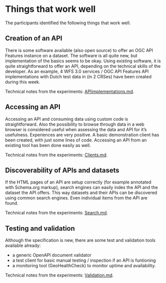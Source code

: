 # Things that work well
The participants identified the following things that work well.

## Creation of an API
There is some software available (also open source) to offer an OGC API Features instance on a dataset. The software is all quite new, but implementation of the basics seems to be okay. Using existing software, it is quite straightforward to offer an API, depending on the technical skills of the developer. As an example, 4 WFS 3.0 services / OGC API Features API implementations with Dutch test data in (in 2 CRSes) have been created during this week.

Technical notes from the experiments: [APIimplementations.md](https://github.com/Geonovum/wfs3-experiments/blob/master/docs/APIimplementations.md).

## Accessing an API
Accessing an API and consuming data using custom code is straightforward. Also the possibility to browse through data in a web browser is considered useful when assessing the data and API for it’s usefulness. Experiences are very positive. A basic demonstration client has been created, with just some lines of code. Accessing an API from an existing tool has been done easily as well.

Technical notes from the experiments: [Clients.md](https://github.com/Geonovum/wfs3-experiments/blob/master/docs/Clients.md).

## Discoverability of APIs and datasets
If the HTML pages of an API are setup correctly (for example annotated with Schema.org markup), search engines can easily index the API and the dataset the API offers. This way datasets and their APIs can be discovered using common search engines. Even individual items from the API are found.

Technical notes from the experiments: [Search.md](https://github.com/Geonovum/wfs3-experiments/blob/master/docs/Search.md).

## Testing and validation
Although the specification is new, there are some test and validation tools available already:
- a generic OpenAPI document validator
- a test client for basic manual testing / inspection if an API is funtioning
- a monitoring tool (GeoHealthCheck) to monitor uptime and availability.

Technical notes from the experiments: [Validation.md](https://github.com/Geonovum/wfs3-experiments/blob/master/docs/Validation.md).
